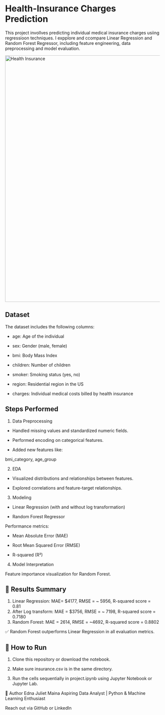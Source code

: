 # Health-Insurance Charges Prediction 
This project invollves predicting individual medical insurance charges usiing regressioon techniques. I expplore and ccompare Linear Regression and Random Forest Regressor, including feature engineering, data preprocessing and model evaluation.

<img width="1200" height="800" alt="Health Insurance" src="https://github.com/user-attachments/assets/0fd0bce9-7eb4-45a7-b5a8-e09b8cd30a4c" />



## Dataset
The dataset includes the following columns:

 - age: Age of the individual
  
 - sex: Gender (male, female)
  
 - bmi: Body Mass Index
  
 - children: Number of children
  
 - smoker: Smoking status (yes, no)
  
 - region: Residential region in the US
  
 - charges: Individual medical costs billed by health insurance
  
## Steps Performed
1. Data Preprocessing

- Handled missing values and standardized numeric fields.

- Performed encoding on categorical features.

- Added new features like:

bmi_category, age_group

2. EDA

- Visualized distributions and relationships between features.

- Explored correlations and feature-target relationships.

3. Modeling

- Linear Regression (with and without log transformation)

- Random Forest Regressor

Performance metrics:

- Mean Absolute Error (MAE)

- Root Mean Squared Error (RMSE)

- R-squared (R²)

4. Model Interpretation

Feature importance visualization for Random Forest.

## 🏁 Results Summary
1. Linear Regression: MAE= $4177, RMSE = ~ 5956, R-squared score = 0.81
2. After Log transform: MAE = $3756, RMSE = ~ 7198, R-squared score = 0.7180
3. Random Forest: MAE = 2614, RMSE = ~4692, R-squared score = 0.8802

✅ Random Forest outperforms Linear Regression in all evaluation metrics.


## 🚀 How to Run
1. Clone this repository or download the notebook.

2. Make sure insurance.csv is in the same directory.

3. Run the cells sequentially in project.ipynb using Jupyter Notebook or Jupyter Lab.

🧠 Author
Edna Juliet Maina
Aspiring Data Analyst | Python & Machine Learning Enthusiast

Reach out via GitHub or LinkedIn
